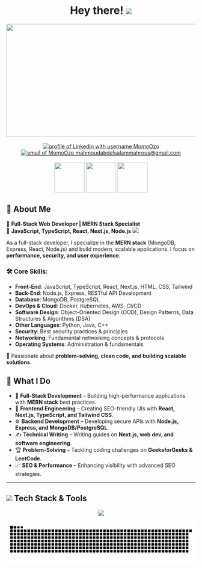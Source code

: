 <h1 align="center">
  Hey there! 
  <img src="https://media.giphy.com/media/hvRJCLFzcasrR4ia7z/giphy.gif" width="40">
</h1>

<p align="center">
  <img src="https://user-images.githubusercontent.com/74038190/225813708-98b745f2-7d22-48cf-9150-083f1b00d6c9.gif" width="600" height="300"/>
</p>
<div align="center">
  <a href="https://www.linkedin.com/in/momoozo/"><img src="https://img.shields.io/badge/LinkedIn-d5d5d5?style=for-the-badge&logo=linkedin&logoColor=0A0209" alt="profile of LinkedIn with username MomoOzo" /></a>
  <a href="mailto:mahmoudabdelsalammahrous@gmail.com"><img src="https://img.shields.io/badge/Gmail-d5d5d5?style=for-the-badge&logo=gmail&logoColor=0A0209" alt="email of MomoOzo  mahmoudabdelsalammahrous@gmail.com" /></a>
</div>
<br>

<div align="center">
  <img src="https://user-images.githubusercontent.com/74038190/213911110-aedbef38-a29f-4b6b-a65c-11608b4f75a5.gif" width="80" height="80"/>
  <img src="https://user-images.githubusercontent.com/74038190/213911110-aedbef38-a29f-4b6b-a65c-11608b4f75a5.gif" width="80" height="80"/>
  <img src="https://user-images.githubusercontent.com/74038190/213911110-aedbef38-a29f-4b6b-a65c-11608b4f75a5.gif" width="80" height="80"/>
</div>

## 🚀 About Me

🔹 **Full-Stack Web Developer | MERN Stack Specialist** <br>
🔹 **JavaScript, TypeScript, React, Next.js, Node.js** <img src="https://media.giphy.com/media/WUlplcMpOCEmTGBtBW/giphy.gif" width="30">  

As a full-stack developer, I specialize in the **MERN stack** (MongoDB, Express, React, Node.js) and build modern, scalable applications. I focus on **performance, security, and user experience**.

### 🛠 Core Skills:

- **Front-End**: JavaScript, TypeScript, React, Next.js, HTML, CSS, Tailwind
- **Back-End**: Node.js, Express, RESTful API Development
- **Database**: MongoDB, PostgreSQL
- **DevOps & Cloud**: Docker, Kubernetes, AWS, CI/CD
- **Software Design**: Object-Oriented Design (OOD), Design Patterns, Data Structures & Algorithms (DSA)
- **Other Languages**: Python, Java, C++
- **Security**: Best security practices & principles
- **Networking**: Fundamental networking concepts & protocols
- **Operating Systems**: Administration & fundamentals

📌 Passionate about **problem-solving, clean code, and building scalable solutions**. 

## 🌟 What I Do  
- 🚀 **Full-Stack Development** – Building high-performance applications with **MERN stack** best practices.  
- 🎨 **Frontend Engineering** – Creating SEO-friendly UIs with **React, Next.js, TypeScript, and Tailwind CSS**.  
- ⚙ **Backend Development** – Developing secure APIs with **Node.js, Express, and MongoDB/PostgreSQL**.  
- ✍️ **Technical Writing** – Writing guides on **Next.js, web dev, and software engineering**.  
- 🏆 **Problem-Solving** – Tackling coding challenges on **GeeksforGeeks & LeetCode**.  
- 📈 **SEO & Performance** – Enhancing visibility with advanced SEO strategies.


---
<h2> 
  <img src="https://user-images.githubusercontent.com/74038190/216122041-518ac897-8d92-4c6b-9b3f-ca01dcaf38ee.png" width="25">
 Tech Stack & Tools
</h2>
<div align=center >
<img src="https://skillicons.dev/icons?i=js,ts,react,nextjs,html,css,tailwind,nodejs,express,mongodb,postgresql,python,java,cpp,aws,git,docker,kubernetes,jwt&perline="18 />
  
</div>



</p>
<img src="https://raw.githubusercontent.com/Anmol-Baranwal/Anmol-Baranwal/output/github-contribution-grid-snake-dark.svg" /> 
